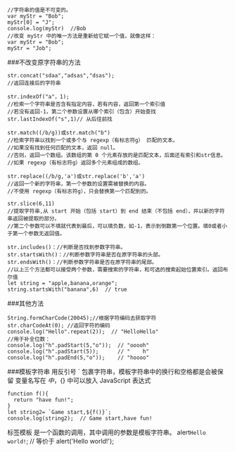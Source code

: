```
//字符串的值是不可变的。
var myStr = "Bob";
myStr[0] = "J";
console.log(myStr)  //Bob
//改变 myStr 中的唯一方法是重新给它赋一个值，就像这样：
var myStr = "Bob";
myStr = "Job";
```

###不改变原字符串的方法
```
str.concat("sdaa","adsas","dsas");
//返回连接后的字符串
```
```
str.indexOf("a"，1);
//检索一个字符串是否含有指定内容，若有内容，返回第一个索引值
//若没有返回-1，第二个参数设置从哪个索引（包含）开始查找
str.lastIndexOf("s",1)// 从后往前找
```
```
str.match((/b/g))或str.match("b") 
//检索字符串以找到一个或多个与 regexp（有标志符g） 匹配的文本。
//如果没有找到任何匹配的文本，返回 null。
//否则，返回一个数组。该数组的第 0 个元素存放的是匹配文本，后面还有索引和str信息。
//如果 regexp（有标志符g）返回多个元素组成的数组。
```
```
str.replace((/b/g,'a')或str.replace('b','a')
//返回一个新的字符串，第一个参数的设置需被替换的内容。
//不使用 regexp（有标志符g），只会替换第一个匹配到的。
```
```
str.slice(6,11) 
//提取字符串,从 start 开始（包括 start）到 end 结束（不包括 end），并以新的字符串返回被提取的部分。
//第二个参数可以不填就代表到最后，可以填负数，如-1，表示到倒数第一个位置。填0或者小于第一个参数无返回值。
```
```
str.includes()：//判断是否找到参数字符串。
str.startsWith()：//判断参数字符串是否在原字符串的头部。
str.endsWith()：//判断参数字符串是否在原字符串的尾部。
//以上三个方法都可以接受两个参数，需要搜索的字符串，和可选的搜索起始位置索引。返回布尔值
let string = "apple,banana,orange";
string.startsWith("banana",6)  // true
```
###其他方法
```
String.formCharCode(20045);//根据字符编码去获取字符
str.charCodeAt(0); //返回字符的编码
console.log("Hello".repeat(2));  // "HelloHello"
//用于补全位数：
console.log("h".padStart(5,"o"));  // "ooooh"
console.log("h".padStart(5));      // "    h"
console.log("h".padEnd(5,"o"));    // "hoooo"
```
###模板字符串 
用反引号 ` 包裹字符串，模板字符串中的换行和空格都是会被保留
变量名写在 ${} 中，${} 中可以放入 JavaScript 表达式
```
function f(){
  return "have fun!";
}
let string2= `Game start,${f()}`;
console.log(string2);  // Game start,have fun!
```
标签模板
是一个函数的调用，其中调用的参数是模板字符串。
alert`Hello world!`;
// 等价于
alert('Hello world!');
